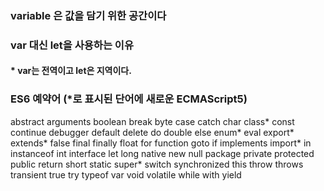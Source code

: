 ### variable 은 값을 담기 위한 공간이다
### var 대신 let을 사용하는 이유
####  * var는 전역이고 let은 지역이다.
### ES6 예약어 (*로 표시된 단어에 새로운 ECMAScript5)
abstract	arguments	boolean	break	byte
case	catch	char	class*	const
continue	debugger	default	delete	do
double	else	enum*	eval	export*
extends*	false	final	finally	float
for	function	goto	if	implements
import*	in	instanceof	int	interface
let	long	native	new	null
package	private	protected	public	return
short	static	super*	switch	synchronized
this	throw	throws	transient	true
try	typeof	var	void	volatile
while	with	yield

